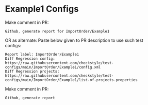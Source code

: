 # Example1 Configs
Make comment in PR:
```
Github, generate report for ImportOrder/Example1
```
OR as alternate:
Paste below given to PR description to use such test configs:
```
Report label: ImportOrder/Example1
Diff Regression config: https://raw.githubusercontent.com/checkstyle/test-configs/main/ImportOrder/Example1/config.xml
Diff Regression projects: https://raw.githubusercontent.com/checkstyle/test-configs/main/ImportOrder/Example1/list-of-projects.properties
```
Make comment in PR:
```
Github, generate report
```
